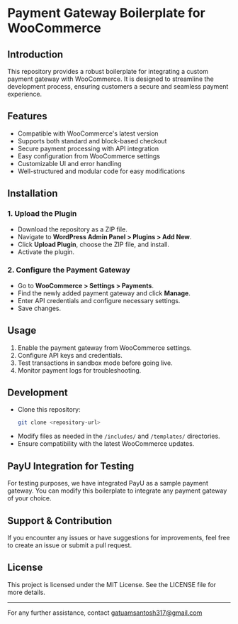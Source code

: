 # Payment Gateway Boilerplate for WooCommerce

## Introduction
This repository provides a robust boilerplate for integrating a custom payment gateway with WooCommerce. It is designed to streamline the development process, ensuring customers a secure and seamless payment experience.

## Features
- Compatible with WooCommerce's latest version
- Supports both standard and block-based checkout
- Secure payment processing with API integration
- Easy configuration from WooCommerce settings
- Customizable UI and error handling
- Well-structured and modular code for easy modifications

## Installation
### 1. Upload the Plugin
- Download the repository as a ZIP file.
- Navigate to **WordPress Admin Panel > Plugins > Add New**.
- Click **Upload Plugin**, choose the ZIP file, and install.
- Activate the plugin.

### 2. Configure the Payment Gateway
- Go to **WooCommerce > Settings > Payments**.
- Find the newly added payment gateway and click **Manage**.
- Enter API credentials and configure necessary settings.
- Save changes.

## Usage
1. Enable the payment gateway from WooCommerce settings.
2. Configure API keys and credentials.
3. Test transactions in sandbox mode before going live.
4. Monitor payment logs for troubleshooting.

## Development
- Clone this repository:  
  ```sh
  git clone <repository-url>
  ```
- Modify files as needed in the `/includes/` and `/templates/` directories.
- Ensure compatibility with the latest WooCommerce updates.

## PayU Integration for Testing
For testing purposes, we have integrated PayU as a sample payment gateway. You can modify this boilerplate to integrate any payment gateway of your choice.

## Support & Contribution
If you encounter any issues or have suggestions for improvements, feel free to create an issue or submit a pull request.

## License
This project is licensed under the MIT License. See the LICENSE file for more details.

---

For any further assistance, contact gatuamsantosh317@gmail.com

